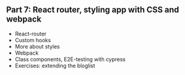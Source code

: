 ## Part 7: React router, styling app with CSS and webpack

- React-router
- Custom hooks
- More about styles
- Webpack
- Class components, E2E-testing with cypress
- Exercises: extending the bloglist
